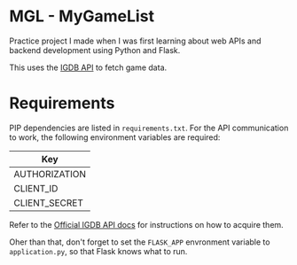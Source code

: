 # MGL - MyGameList

Practice project I made when I was first learning about web APIs and backend development using Python and Flask.

This uses the [IGDB API](https://api-docs.igdb.com/) to fetch game data.

# Requirements

PIP dependencies are listed in `requirements.txt`.
For the API communication to work, the following environment variables are required:

| Key            |
| -------------- | 
| AUTHORIZATION  | 
| CLIENT_ID      | 
| CLIENT_SECRET  | 

Refer to the [Official IGDB API docs](https://api-docs.igdb.com/) for instructions on how to acquire them.

Oher than that, don't forget to set the `FLASK_APP` envronment variable to `application.py`, so that Flask knows what to run.
